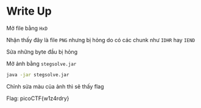 # Write Up

Mở file bằng `HxD` 

Nhận thấy đây là file `PNG` nhưng bị hỏng do có các chunk như `IDHR` hay `IEND`

Sửa những byte đầu bị hỏng

Mở ảnh bằng `stegsolve.jar`

```bash
java -jar stegsolve.jar
```

Chỉnh sửa màu của ảnh thì sẽ thấy flag

Flag: picoCTF{w1z4rdry}
